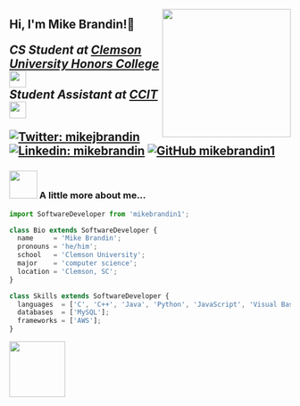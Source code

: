 <img align='right' src="https://media.giphy.com/media/citBl9yPwnUOs/giphy.gif" width="230"><h2> Hi, I'm Mike Brandin!:wave:
<p><em>CS Student at <a href="https://www.clemson.edu/">Clemson University Honors College </a><img src="https://media.giphy.com/media/fYSnHlufseco8Fh93Z/giphy.gif" width="30"></br>Student Assistant at <a href="https://ccit.clemson.edu/">CCIT</a><img src="https://media.giphy.com/media/3oKIPh0WJ9iNDewH4s/giphy.gif" width="30"> 
</em></p>

[![Twitter: mikejbrandin](https://img.shields.io/twitter/follow/mikejbrandin?style=flat-square&logo)](https://twitter.com/mikejbrandin)
[![Linkedin: mikebrandin](https://img.shields.io/badge/-mikebrandin-blue?style=flat-square&logo=Linkedin&logoColor=white&link=https://www.linkedin.com/in/mikebrandin/)](https://www.linkedin.com/in/mikebrandin/)
[![GitHub mikebrandin1](https://img.shields.io/github/followers/mikebrandin1?label=follow&style=flat-square&logo)](https://github.com/mikebrandin1)


### <img src="https://media.giphy.com/media/SXyDYS8HSWfaMTmKGJ/giphy.gif" width="50"> A little more about me...  

```js
import SoftwareDeveloper from 'mikebrandin1';

class Bio extends SoftwareDeveloper {
  name     = 'Mike Brandin';
  pronouns = 'he/him';
  school   = 'Clemson University';
  major    = 'computer science';
  location = 'Clemson, SC';
}

class Skills extends SoftwareDeveloper {
  languages  = ['C', 'C++', 'Java', 'Python', 'JavaScript', 'Visual Basic'];
  databases  = ['MySQL'];
  frameworks = ['AWS'];
}
```
<img src="https://media.giphy.com/media/3o7WIx7urV838kHFzW/giphy.gif" width="100"> 

